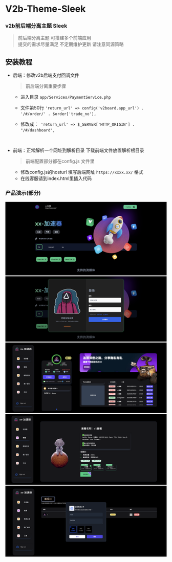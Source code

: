# V2b-Theme-Sleek

### v2b前后端分离主题 Sleek

> 前后端分离主题 可搭建多个前端应用 <br>
> 提交的需求尽量满足 不定期维护更新
> 请注意同源策略

## 安装教程
- 后端：修改v2b后端支付回调文件 
  > 前后端分离重要步骤 
  - 进入目录 `app/Services/PaymentService.php`

  - 文件第50行 `'return_url' => config('v2board.app_url') . '/#/order/' . $order['trade_no'],`
  - 修改成：` 'return_url' => $_SERVER['HTTP_ORIGIN'] . "/#/dashboard",` 
  
  <br>
-  前端：正常解析一个网址到解析目录 下载前端文件放置解析根目录
    > 前端配置部分都在config.js 文件里
    - 修改config.js的hosturl 填写后端网址 `https://xxxx.xx/` 格式
    - 在线客服请到index.html里插入代码


### 产品演示(部分)
![](/image/1.png)
![](/image/2.png)
![](/image/3.png)
![](/image/4.png)
![](/image/5.png)